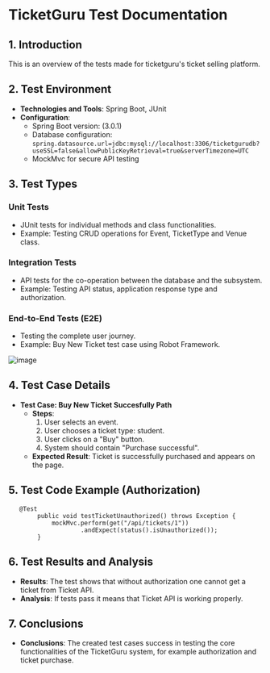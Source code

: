 # TicketGuru Test Documentation

## 1. Introduction
This is an overview of the tests made for ticketguru's ticket selling platform.

## 2. Test Environment
- **Technologies and Tools**: Spring Boot, JUnit
- **Configuration**:
  - Spring Boot version: (3.0.1)
  - Database configuration:
```spring.datasource.url=jdbc:mysql://localhost:3306/ticketgurudb?useSSL=false&allowPublicKeyRetrieval=true&serverTimezone=UTC```
  - MockMvc for secure API testing 
    
## 3. Test Types
### Unit Tests
- JUnit tests for individual methods and class functionalities.
- Example: Testing CRUD operations for Event, TicketType and Venue class.
### Integration Tests
- API tests for the co-operation between the database and the subsystem.
- Example: Testing API status, application response type and authorization.

### End-to-End Tests (E2E)
- Testing the complete user journey.
- Example: Buy New Ticket test case using Robot Framework.

![image](https://github.com/kkuismin/kkvvrsolutions-ticketguru/assets/131862365/08a366af-3683-45b9-87d3-42eccd45d3e6)

  
## 4. Test Case Details
- **Test Case: Buy New Ticket Succesfully Path**
  - **Steps**: 
    1. User selects an event.
    2. User chooses a ticket type: student.
    3. User clicks on a "Buy" button.
    4. System should contain "Purchase successful".
  - **Expected Result**: Ticket is successfully purchased and appears on the page.

## 5. Test Code Example (Authorization)
```
   @Test
	    public void testTicketUnauthorized() throws Exception {
	        mockMvc.perform(get("/api/tickets/1"))
	                .andExpect(status().isUnauthorized());
	    }
```

## 6. Test Results and Analysis
- **Results**: The test shows that without authorization one cannot get a ticket from Ticket API.
- **Analysis**: If tests pass it means that Ticket API is working properly.
  
## 7. Conclusions
- **Conclusions**: The created test cases success in testing the core functionalities of the TicketGuru system, for example authorization and ticket purchase.
  
